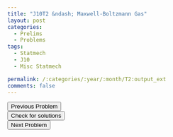 ```yaml
---
title: "J10T2 &ndash; Maxwell-Boltzmann Gas"
layout: post
categories:
  - Prelims
  - Problems
tags:
  - Statmech
  - J10
  - Misc Statmech

permalink: /:categories/:year/:month/T2:output_ext
comments: false
---
```

<object data="2010J2T.pdf" type="application/pdf" width="100%" height="500"></object>

<div class='navbar'>
	<div float='left'><button onclick="window.location='T1.html'" >Previous Problem</button></div>
	<div float='center'><button onclick="window.location='https://princetonprelim.com/prelim/24/'">Check for solutions</button></div>
	<div float='right'><button onclick="window.location='T3.html'" > Next Problem</button></div>
</div>

